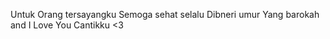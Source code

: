 Untuk Orang tersayangku 
Semoga sehat selalu 
Dibneri umur Yang barokah 
and I Love You Cantikku <3
